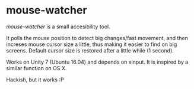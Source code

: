 # mouse-watcher

*mouse-watcher* is a small accesibility tool.

It polls the mouse position to detect big changes/fast movement, and then increses mouse cursor size a little, thus making it easier to find on big screens. Default cursor size is restored after a little while (1 second).

Works on Unity 7 (Ubuntu 16.04) and depends on xinput. It is inspired by a similar function on OS X.

Hackish, but it works :P
